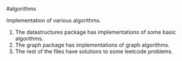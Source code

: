 #algorithms

Implementation of various algorithms.

1. The datastructures package has implementations of some basic algorithms.
2. The graph package has implementations of graph algorithms.
3. The rest of the files have solutions to some leetcode problems.

